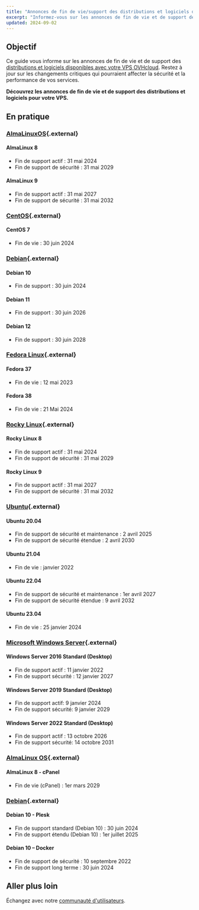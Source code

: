 ```yaml
---
title: "Annonces de fin de vie/support des distributions et logiciels disponibles avec votre VPS"
excerpt: "Informez-vous sur les annonces de fin de vie et de support des distributions et logiciels pour votre VPS"
updated: 2024-09-02
---
```


## Objectif

Ce guide vous informe sur les annonces de fin de vie et de support des [distributions et logiciels disponibles avec votre VPS OVHcloud](https://www.ovhcloud.com/fr/vps/os/). Restez à jour sur les changements critiques qui pourraient affecter la sécurité et la performance de vos services.

**Découvrez les annonces de fin de vie et de support des distributions et logiciels pour votre VPS.**

## En pratique

### [AlmaLinuxOS](https://endoflife.date/almalinux){.external}

#### AlmaLinux 8

- Fin de support actif : 31 mai 2024
- Fin de support de sécurité : 31 mai 2029

#### AlmaLinux 9

- Fin de support actif : 31 mai 2027
- Fin de support de sécurité : 31 mai 2032

### [CentOS](https://endoflife.date/centos){.external}

#### CentOS 7

- Fin de vie : 30 juin 2024

### [Debian](https://endoflife.date/debian){.external}

#### Debian 10

- Fin de support : 30 juin 2024

#### Debian 11

- Fin de support : 30 juin 2026

#### Debian 12

- Fin de support : 30 juin 2028

### [Fedora Linux](https://endoflife.date/fedora){.external}

#### Fedora 37

- Fin de vie : 12 mai 2023

#### Fedora 38

- Fin de vie : 21 Mai 2024

### [Rocky Linux](https://endoflife.date/rocky-linux){.external}

#### Rocky Linux 8

- Fin de support actif : 31 mai 2024
- Fin de support de sécurité : 31 mai 2029

#### Rocky Linux 9

- Fin de support actif : 31 mai 2027
- Fin de support de sécurité : 31 mai 2032

### [Ubuntu](https://endoflife.date/ubuntu){.external}

#### Ubuntu 20.04

- Fin de support de sécurité et maintenance : 2 avril 2025
- Fin de support de sécurité étendue : 2 avril 2030

#### Ubuntu 21.04

- Fin de vie : janvier 2022

#### Ubuntu 22.04

- Fin de support de sécurité et maintenance : 1er avril 2027
- Fin de support de sécurité étendue : 9 avril 2032

#### Ubuntu 23.04

- Fin de vie : 25 janvier 2024

### [Microsoft Windows Server](https://endoflife.date/windows-server){.external}

#### Windows Server 2016 Standard (Desktop)

- Fin de support actif : 11 janvier 2022
- Fin de support sécurité : 12 janvier 2027

#### Windows Server 2019 Standard (Desktop)

- Fin de support actif: 9 janvier 2024
- Fin de support sécurité: 9 janvier 2029

#### Windows Server 2022 Standard (Desktop)

- Fin de support actif : 13 octobre 2026
- Fin de support sécurité: 14 octobre 2031

### [AlmaLinux OS](https://endoflife.date/almalinux){.external}

#### AlmaLinux 8 - cPanel

- Fin de vie (cPanel) : 1er mars 2029

### [Debian](https://endoflife.date/debian){.external}

#### Debian 10 - Plesk

- Fin de support standard (Debian 10) : 30 juin 2024
- Fin de support étendu (Debian 10) : 1er juillet 2025

#### Debian 10 – Docker

- Fin de support de sécurité : 10 septembre 2022
- Fin de support long terme : 30 juin 2024

## Aller plus loin

Échangez avec notre [communauté d'utilisateurs](/links/community).